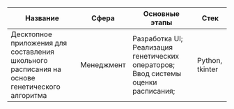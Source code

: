 Название | Сфера | Основные этапы | Стек 
--- | --- | --- | --- |
Десктопное приложения для составления школьного расписания на основе генетического алгоритма | Менеджмент | Разработка UI; Реализация генетических операторов; Ввод системы оценки расписания; | Python, tkinter 
